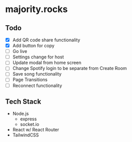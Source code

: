 # majority.rocks

## Todo
- [x] Add QR code share functionality
- [x] Add button for copy
- [ ] Go live
- [ ] Settings change for host
- [ ] Update modal from home screen
- [ ] Change Spotify login to be separate from Create Room
- [ ] Save song functionality
- [ ] Page Transitions
- [ ] Reconnect functionality

## Tech Stack

- Node.js
  - express
  - socket.io
- React w/ React Router
- TailwindCSS